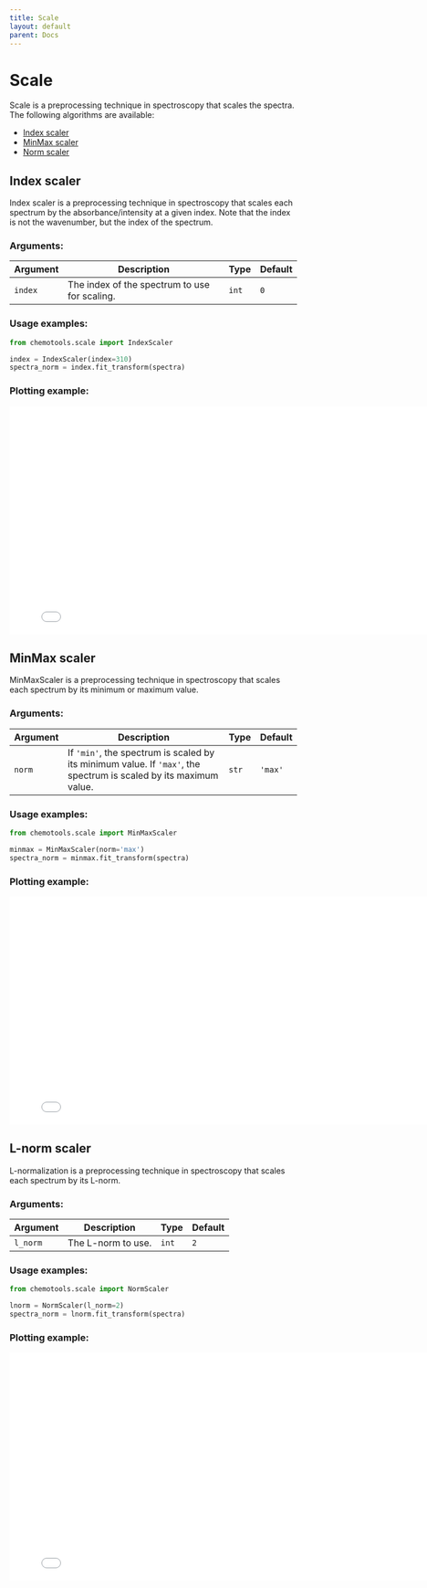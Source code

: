 ```yaml
---
title: Scale
layout: default
parent: Docs
---
```


# __Scale__
Scale is a preprocessing technique in spectroscopy that scales the spectra. The following algorithms are available:
- [Index scaler](#index-scaler)
- [MinMax scaler](#minmax-scaler)
- [Norm scaler](#l-norm-scaler)


## __Index scaler__
Index scaler is a preprocessing technique in spectroscopy that scales each spectrum by the absorbance/intensity at a given index. Note that the index is not the wavenumber, but the index of the spectrum.

### __Arguments__:

| Argument | Description | Type | Default |
| --- | --- | --- | --- |
| ```index``` | The index of the spectrum to use for scaling. | ```int``` | ```0``` |

### __Usage examples__:

```python
from chemotools.scale import IndexScaler

index = IndexScaler(index=310)
spectra_norm = index.fit_transform(spectra)
```

### __Plotting example__:

<iframe src="figures/index_scaler.html" width="800px" height="400px" style="border: none;"></iframe>

## __MinMax scaler__
MinMaxScaler is a preprocessing technique in spectroscopy that scales each spectrum by its minimum or maximum value. 

### __Arguments__:

| Argument | Description | Type | Default |
| --- | --- | --- | --- |
| ```norm``` | If ```'min'```, the spectrum is scaled by its minimum value. If ```'max'```, the spectrum is scaled by its maximum value. | ```str``` | ```'max'``` |

### __Usage examples__:

```python
from chemotools.scale import MinMaxScaler

minmax = MinMaxScaler(norm='max')
spectra_norm = minmax.fit_transform(spectra)
```

### __Plotting example__:

<iframe src="figures/minmax_scaler.html" width="800px" height="400px" style="border: none;"></iframe>


## __L-norm scaler__
L-normalization is a preprocessing technique in spectroscopy that scales each spectrum by its L-norm. 

### __Arguments__:

| Argument | Description | Type | Default |
| --- | --- | --- | --- |
| ```l_norm``` | The L-norm to use. | ```int``` | ```2``` |

### __Usage examples__:

```python
from chemotools.scale import NormScaler

lnorm = NormScaler(l_norm=2)
spectra_norm = lnorm.fit_transform(spectra)
```

### __Plotting example__:

<iframe src="figures/l_norm_scaler.html" width="800px" height="400px" style="border: none;"></iframe>

